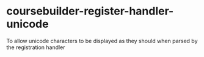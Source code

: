 # coursebuilder-register-handler-unicode
To allow unicode characters to be displayed as they should when parsed by the registration handler
